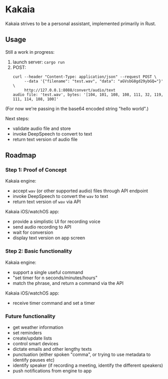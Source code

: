 # Kakaia

Kakaia strives to be a personal assistant, implemented primarily in Rust.

## Usage

Still a work in progress:

1. launch server: `cargo run`
1. POST: 
    ```
    curl --header "Content-Type: application/json" --request POST \
         --data '{"filename": "test.wav", "data": "aGVsbG8gd29ybGQ="}' \
         http://127.0.0.1:8088/convert/audio/text
    audio file: 'test.wav', bytes: '[104, 101, 108, 108, 111, 32, 119, 111, 114, 108, 100]'
    ```

(For now we're passing in the base64 encoded string "hello world".)

Next steps:

- validate audio file and store
- invoke DeepSpeech to convert to text
- return text version of audio file

## Roadmap

### Step 1: Proof of Concept

Kakaia engine:

- accept `wav` (or other supported audio) files through API endpoint
- invoke DeepSpeech to convert the `wav` to text
- return text version of `wav` via API

Kakaia iOS/watchOS app:

- provide a simplistic UI for recording voice
- send audio recording to API
- wait for conversion
- display text version on app screen

### Step 2: Basic functionality

Kakaia engine:

- support a single useful command
- "set timer for n seconds/minutes/hours"
- match the phrase, and return a command via the API

Kakaia iOS/watchOS app:

- receive timer command and set a timer

### Future functionality

- get weather information
- set reminders
- create/update lists
- control smart devices
- dictate emails and other lengthy texts
- punctuation (either spoken "comma", or trying to use metadata to identify pauses etc)
- identify speaker (if recording a meeting, identify the different speakers)
- push notifications from engine to app